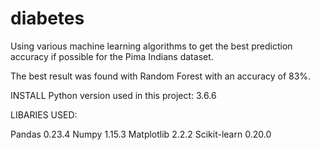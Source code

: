 # diabetes
Using various machine learning algorithms to get the best prediction accuracy if possible for the Pima Indians dataset.

The best result was found with Random Forest with an accuracy of 83%.

INSTALL
 Python version used in this project: 3.6.6

LIBARIES USED:


Pandas 0.23.4
Numpy 1.15.3
Matplotlib 2.2.2
Scikit-learn 0.20.0
